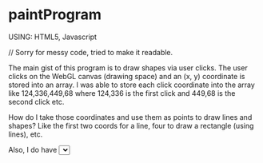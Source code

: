 # paintProgram

  USING: HTML5, Javascript
  
  // Sorry for messy code, tried to make it readable.
  
  The main gist of this program is to draw shapes via user clicks. The user clicks on the WebGL canvas (drawing space) and an (x, y) coordinate is stored into an array. I was able to store each click coordinate into the array like
      124,336,449,68
      where 124,336 is the first click
      and 449,68 is the second click etc.
     
How do I take those coordinates and use them as points to draw lines and shapes? Like the first two coords for a line, four to draw a rectangle (using lines), etc. 

Also,
I do have <select> element dropdown menus for choosing the shape to draw and its color, with each option having a value. I have an event listener for both menus with switch statements correpsonding to each option. Do I need a button for the user to click in order to call the selected option's corresponding function [ i.e. user selects 'Draw Line' and in the switch statement it calls the function drawLine(x, y, color); ] How do I bring the user coordinates, shape, and color together?

